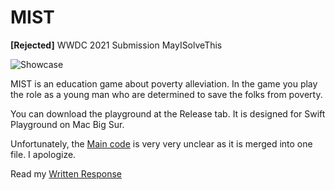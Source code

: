 # MIST
 **[Rejected]** WWDC 2021 Submission MayISolveThis

![Showcase](https://blog.hellholestudios.top/wp-content/uploads/2021/04/wp_editor_md_5c57d6b3df860f361558596992cd8259.jpg)

MIST is an education game about poverty alleviation. In the game you play the role as a young man who are determined to save the folks from poverty.

You can download the playground at the Release tab. It is designed for Swift Playground on Mac Big Sur.

Unfortunately, the [Main code](https://github.com/XiaoGeNintendo/MIST/blob/main/PlaygroundBook/Modules/Mist.playgroundmodule/Sources/File.swift) is very very unclear as it is merged into one file. I apologize.

Read my [Written Response](https://github.com/XiaoGeNintendo/MIST/blob/main/Essay.md)
